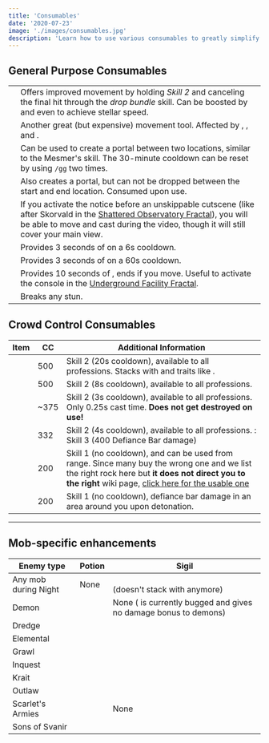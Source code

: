 ```yaml
---
title: 'Consumables'
date: '2020-07-23'
image: './images/consumables.jpg'
description: 'Learn how to use various consumables to greatly simplify otherwise challenging content.'
---
```


## General Purpose Consumables

|                    |                                                                                                                                                                                                                                                                              |
| ------------------ | ---------------------------------------------------------------------------------------------------------------------------------------------------------------------------------------------------------------------------------------------------------------------------- |
| <Item id="49940"/> | Offers improved movement by holding _Skill 2_ and canceling the final hit through the _drop bundle_ skill. Can be boosted by <Boon name="swiftness"/> and even <Effect name="superspeed"/> to achieve stellar speed.                                                        |
| <Item id="85244"/> | Another great (but expensive) movement tool. Affected by <Boon name="Swiftness"/>, <Effect name="Superspeed"/>, <Boon name="Alacrity"/> and <Boon name="Quickness"/>.                                                                                                                                  |
| <Item id="78978"/> | Can be used to create a portal between two locations, similar to the Mesmer's <Skill id="10197"/> skill. The 30-minute cooldown can be reset by using `/gg` two times.                                                                                                       |
| <Item id="44642"/> | Also creates a portal, but can not be dropped between the start and end location. Consumed upon use.                                                                                                                                                                         |
| <Item id="78786"/> | If you activate the notice before an unskippable cutscene (like after Skorvald in the [Shattered Observatory Fractal](/fractals/shattered-observatory)), you will be able to move and cast during the video, though it will still cover your main view. |
| <Item id="8764"/>  | Provides 3 seconds of <Effect name="stealth"/> on a 6s cooldown.                                                                                                                                                                                                             |
| <Item id="8801"/>  | Provides 3 seconds of <Effect name="stealth"/> on a 60s cooldown.                                                                                                                                                                                                            |
| <Item id="8686"/>  | Provides 10 seconds of <Effect name="stealth"/>, ends if you move. Useful to activate the console in the [Underground Facility Fractal](/fractals/underground-facility).                                                                                |
| <Item id="24"/>    | Breaks any stun.                                                                                   |

## Crowd Control Consumables

| Item                       | CC         | Additional Information                                                                                                                                                                                                                                    |
| -------------------------- | ---------- | --------------------------------------------------------------------------------------------------------------------------------------------------------------------------------------------------------------------------------------------------------- |
| <Item id="8664"/>     | 500        | Skill 2 (20s cooldown), available to all professions. Stacks with <Item id="24639"/> and traits like <Trait id="1070"/>.                                                                                    |
| <Item id="8783"/>     | 500        | Skill 2 (8s cooldown), available to all professions.                                                                                  |
| <Item id="8474"/>     | ~375       | Skill 2 (3s cooldown), available to all professions. Only 0.25s cast time. **Does not get destroyed on use!**                                                                                  |
| <Item id="8759"/>     | 332        | Skill 2 (4s cooldown), available to all professions. <Specialization name="Warrior"/>: Skill 3 (400 Defiance Bar damage)                                              |
| <Item id="8678"/>     | 200        | Skill 1 (no cooldown), and can be used from range. Since many buy the wrong one and we list the right rock here but **it does not direct you to the right** wiki page, [click here for the usable one]( https://wiki.guildwars2.com/wiki/Rock_(level_22))                                                                                                                                                                                       |
| <Item id="8732"/>     | 200        | Skill 1 (no cooldown), defiance bar damage in an area around you upon detonation.                                                                                                                                                                                                        |

---

## Mob-specific enhancements

| Enemy type           | Potion                                  | Sigil                                                                              |
| -------------------- | --------------------------------------- | ---------------------------------------------------------------------------------- |
| Any mob during Night | None                                    | <Item id="36053"/><br/>(doesn't stack with <Item id="36054" disableText/> anymore) |
| Demon                | <Item id="8886"/>                       | None (<Item id="24664" disableText/> is currently bugged and gives no damage bonus to demons)   |
| Dredge               | <Item id="8892"/>                       | <Item id="24684"/>                                                                 |
| Elemental            | <Item id="8885"/>                       | <Item id="24661"/>                                                                 |         
| Grawl                | <Item id="8890"/>                       | <Item id="24648"/>                                                                 |
| Inquest              | <Item id="8887"/>                       | <Item id="24672"/>                                                                 |
| Krait                | <Item id="8891"/>                       | <Item id="24658"/>                                                                 |
| Outlaw               | <Item id="8881"/>                       | <Item id="24678"/>                                                                 |
| Scarlet's Armies     | <Item id="50082"/>                      | None                                                                               |
| Sons of Svanir       | <Item id="8883"/>                       | <Item id="24667"/>                                                                 |
